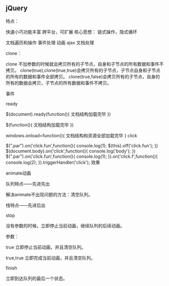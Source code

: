 ## jQuery

特点：

快速小巧功能丰富 跨平台，可扩展
核心思想： 链式操作，隐式循环

文档遍历和操作
事件处理
动画
ajax
文档处理

clone：

clone 不加参数的时候就会拷贝所有的子节点，自身和子节点的所有数据和事件不拷贝。 clone(true),clone(true,true)会拷贝所有的子节点，子节点自身和子节点的所有的数据和事件全部拷贝。 clone(true,false)会拷贝所有的子节点，自身的所有的数据会拷贝，子节点的所有数据和事件不拷贝。

事件

ready

$(document).ready(function(){
    文档结构加载完毕
})

$(function(){
    文档结构加载完毕
})

windows.onload=function(){
    文档结构和资源全部加载完毕
}
click

$(".par").on('click.fun',function(){
    console.log(1);
    $(this).off('click.fun');
})
$(document.body).on('click',function(){
    console.log('body');
})
$(".par").on('click.fun',function(){
    console.log(1);
}).on('click.f',function(){
    console.log(2);
}).triggerHandler('click');
效果

animate动画

队列特点——先进先出

解决animate不出现问题的方法：清空队列。

栈特点——先进后出

stop

没有参数的时候，立即停止当前动画，继续队列的后续动画。

参数：

true 立即停止当前动画，并且清空队列。

true,true 立即完成当前动画，并且清空队列。

finish

立即到达队列的最后一个状态。
